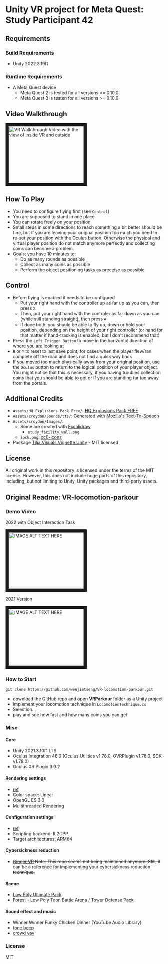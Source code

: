 # Unity VR project for Meta Quest: Study Participant 42

## Requirements

### Build Requirements

  * Unity 2022.3.19f1

### Runtime Requirements

  * A Meta Quest device
    * Meta Quest 2 is tested for all versions <= 0.10.0
    * Meta Quest 3 is testen for all versions >= 0.10.0


## Video Walkthrough

<a href="https://www.youtube.com/watch?v=WJ9H1r-tjjA" target="_blank"><img src="https://img.youtube.com/vi/WJ9H1r-tjjA/0.jpg" alt="VR Walkthrough Video with the view of inside VR and outside" width="240" height="180" border="10"></a>


## How To Play

  * You need to configure flying first (see `Control`)
  * You are supposed to stand in one place
  * You can rotate freely on your position
  * Small steps in some directions to reach something a bit better should be fine, but if you are leaving your original position too much you need to re-set your position with the Oculus button. Otherwise the physical and virtual player position do not match anymore perfectly and collecting coins can become a problem.
  * Goals; you have 10 minutes to:
    * Do as many rounds as possible
    * Collect as many coins as possible
    * Perform the object positioning tasks as preceise as possible


## Control

  * Before flying is enabled it needs to be configured
    * Put your right hand with the controller up as far up as you can, then press `X`
    * Then, put your right hand with the controler as far down as you can (while still standing straight), then press `A`
    * If done both, you should be able to fly up, down or hold your position, depending on the height of your right controller (or hand for that matter if hand-tracking is enabled, but I don't recommend that)
  * Press the `Left Trigger Button` to move in the horizontol direction of where you are looking at
  * `B` or `Y` to reset to last save point, for cases when the player flew/ran complete off the road and does not find a quick way back
  * If you moved too much physically away from your original position, use the `Oculus` button to return to the logical position of your player object. You might notice that this is necessary, if you having troubles collection coins that you should be able to get or if you are standing far too away from the portals.


## Additional Credits

  * `Assets/HQ Explisions Pack Free/`: [HQ Explosions Pack FREE](https://assetstore.unity.com/packages/vfx/particles/fire-explosions/hq-explosions-pack-free-263326)
  * `Assets/croydon/Sounds/tts/`: Generated with [Mozilla's Text-To-Speech](https://github.com/mozilla/TTS)
  * `Assets/croydon/Images/`:
    * Some are created with [Excalidraw](https://github.com/excalidraw/excalidraw)
      * `study_facility_wall.png`
    * `lock.png`: [cc0-icons](https://cc0-icons.jonh.eu/)
  * Package [Tilia.Visuals.Vignette.Unity](https://github.com/ExtendRealityLtd/Tilia.Visuals.Vignette.Unity) - MIT licensed


## License

All original work in this repository is licensed under the terms of the MIT license.
However, this does not include huge parts of this repository, including, but not limiting to Unity, Unity packages and third-party assets.


## Original Readme: VR-locomotion-parkour

### Demo Video

2022 with Object Interaction Task

<a href="http://www.youtube.com/watch?feature=player_embedded&v=ZVDoHTefdR0" target="_blank"><img src="http://img.youtube.com/vi/ZVDoHTefdR0/0.jpg" alt="IMAGE ALT TEXT HERE" width="240" height="180" border="10"></a>


2021 Version

<a href="http://www.youtube.com/watch?feature=player_embedded&v=5s-vTwTFc7U" target="_blank"><img src="http://img.youtube.com/vi/5s-vTwTFc7U/0.jpg" alt="IMAGE ALT TEXT HERE" width="240" height="180" border="10"></a>


### How to Start

```{bash}
git clone https://github.com/wenjietseng/VR-locomotion-parkour.git
```

- download the GitHub repo and open __VRParkour__ folder as a Unity project
- implement your locomotion technique in `LocomotionTechnique.cs`
- Selection...
- play and see how fast and how many coins you can get!


### Misc

#### Core

- Unity 2021.3.10f1 LTS
- Oculus Integration 46.0 (Oculus Utilities v1.78.0, OVRPlugin v1.78.0, SDK v1.78.0)
- Oculus XR Plugin 3.0.2

#### Rendering settings

- [ref](https://developer.oculus.com/documentation/unity/unity-conf-settings/#rendering-settings)
- Color space: Linear
- OpenGL ES 3.0
- Multithreaded Rendering

#### Configuration settings

- [ref](https://developer.oculus.com/documentation/unity/unity-conf-settings/#configuration-settings)
- Scripting backend: IL2CPP
- Target architectures: ARM64

#### Cybersickness reduction

- ~~[Ginger VR](https://github.com/angsamuel/GingerVR) Note: This repo seems not being maintained anymore. Still, it can be a reference for implementing your cybersickness reduction technique.~~

#### Scene

- [Low Poly Ultimate Pack](https://assetstore.unity.com/packages/3d/props/low-poly-ultimate-pack-54733)
- [Forest - Low Poly Toon Battle Arena / Tower Defense Pack](https://assetstore.unity.com/packages/3d/environments/forest-low-poly-toon-battle-arena-tower-defense-pack-100080)

#### Sound effect and music

- Winner Winner Funky Chicken Dinner (YouTube Audio Library)
- [tone beep](https://freesound.org/people/pan14/sounds/263133/)
- [crowd yay](https://freesound.org/people/mlteenie/sounds/169233/)


### License

MIT
